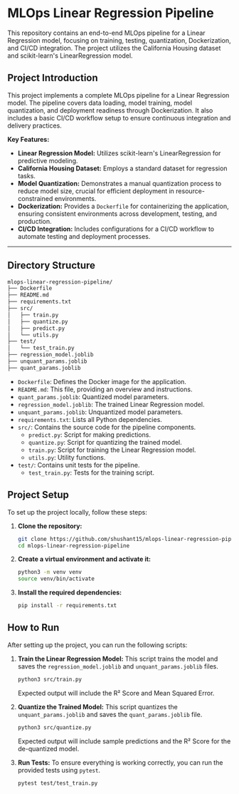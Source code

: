 # MLOps Linear Regression Pipeline

This repository contains an end-to-end MLOps pipeline for a Linear Regression model, focusing on training, testing, quantization, Dockerization, and CI/CD integration. The project utilizes the California Housing dataset and scikit-learn's LinearRegression model.




## Project Introduction

This project implements a complete MLOps pipeline for a Linear Regression model. The pipeline covers data loading, model training, model quantization, and deployment readiness through Dockerization. It also includes a basic CI/CD workflow setup to ensure continuous integration and delivery practices.

**Key Features:**
*   **Linear Regression Model:** Utilizes scikit-learn's LinearRegression for predictive modeling.
*   **California Housing Dataset:** Employs a standard dataset for regression tasks.
*   **Model Quantization:** Demonstrates a manual quantization process to reduce model size, crucial for efficient deployment in resource-constrained environments.
*   **Dockerization:** Provides a `Dockerfile` for containerizing the application, ensuring consistent environments across development, testing, and production.
*   **CI/CD Integration:** Includes configurations for a CI/CD workflow to automate testing and deployment processes.

---

## Directory Structure

```txt
mlops-linear-regression-pipeline/
├── Dockerfile
├── README.md
├── requirements.txt
├── src/
│   ├── train.py
│   ├── quantize.py
│   ├── predict.py
│   └── utils.py
├── test/
│   └── test_train.py
├── regression_model.joblib
├── unquant_params.joblib
├── quant_params.joblib

```

*   `Dockerfile`: Defines the Docker image for the application.
*   `README.md`: This file, providing an overview and instructions.
*   `quant_params.joblib`: Quantized model parameters.
*   `regression_model.joblib`: The trained Linear Regression model.
*   `unquant_params.joblib`: Unquantized model parameters.
*   `requirements.txt`: Lists all Python dependencies.
*   `src/`: Contains the source code for the pipeline components.
    *   `predict.py`: Script for making predictions.
    *   `quantize.py`: Script for quantizing the trained model.
    *   `train.py`: Script for training the Linear Regression model.
    *   `utils.py`: Utility functions.
*   `test/`: Contains unit tests for the pipeline.
    *   `test_train.py`: Tests for the training script.


## Project Setup

To set up the project locally, follow these steps:

1.  **Clone the repository:**
    ```bash
    git clone https://github.com/shushant15/mlops-linear-regression-pipeline.git
    cd mlops-linear-regression-pipeline
    ```

2.  **Create a virtual environment and activate it:**
    ```bash
    python3 -m venv venv
    source venv/bin/activate
    ```

3.  **Install the required dependencies:**
    ```bash
    pip install -r requirements.txt
    ```

## How to Run

After setting up the project, you can run the following scripts:

1.  **Train the Linear Regression Model:**
    This script trains the model and saves the `regression_model.joblib` and `unquant_params.joblib` files.
    ```bash
    python3 src/train.py
    ```
    Expected output will include the R² Score and Mean Squared Error.

2.  **Quantize the Trained Model:**
    This script quantizes the `unquant_params.joblib` and saves the `quant_params.joblib` file.
    ```bash
    python3 src/quantize.py
    ```
    Expected output will include sample predictions and the R² Score for the de-quantized model.

3.  **Run Tests:**
    To ensure everything is working correctly, you can run the provided tests using `pytest`.
    ```bash
    pytest test/test_train.py
    ```
